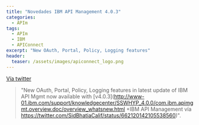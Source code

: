 ```yaml
---
title: "Novedades IBM API Management 4.0.3"
categories:
  - APIm
tags:
  - APIm
  - IBM
  - APIConnect
excerpt: "New OAuth, Portal, Policy, Logging features"
header:
  teaser: /assets/images/apiconnect_logo.png
---
```



[Vía twitter](https://twitter.com/SidBhatiaCalif/status/662120142105538560)
> "New OAuth, Portal, Policy, Logging features in latest update of IBM API Mgmt now available with [v4.0.3](http://www-01.ibm.com/support/knowledgecenter/SSWHYP_4.0.0/com.ibm.apimgmt.overview.doc/overview_whatsnew.html  +IBM API Management vía https://twitter.com/SidBhatiaCalif/status/662120142105538560)".
